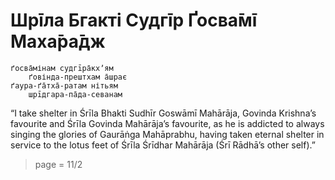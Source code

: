 # Шрīла Бгакті Судгīр Ґосва̄мī Маха̄ра̄дж

    ґосва̄мінам судгīра̄кхʼям
        ґовінда-прештхам а̄шрає
    ґаура-ґа̄тха̄-ратам нітьям
        шрīдгара-па̄да-севанам

“I take shelter in Śrīla Bhakti Sudhīr Goswāmī Mahārāja, Govinda Krishna’s favourite and Śrīla Govinda Mahārāja’s favourite, as he is addicted to always singing the glories of Gaurāṅga Mahāprabhu, having taken eternal shelter in service to the lotus feet of Śrīla Śrīdhar Mahārāja (Śrī Rādhā’s other self).”


> page = 11/2